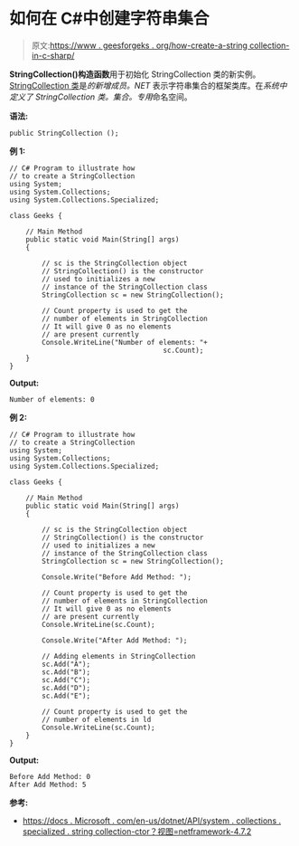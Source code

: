 # 如何在 C#中创建字符串集合

> 原文:[https://www . geesforgeks . org/how-create-a-string collection-in-c-sharp/](https://www.geeksforgeeks.org/how-to-create-a-stringcollection-in-c-sharp/)

**StringCollection()构造函数**用于初始化 StringCollection 类的新实例。 [StringCollection 类](https://www.geeksforgeeks.org/c-sharp-stringcollection-class/)是*的新增成员。NET* 表示字符串集合的框架类库。在*系统中定义了 StringCollection 类。集合。专用*命名空间。

**语法:**

```
public StringCollection ();
```

**例 1:**

```
// C# Program to illustrate how
// to create a StringCollection
using System;
using System.Collections;
using System.Collections.Specialized;

class Geeks {

    // Main Method
    public static void Main(String[] args)
    {

        // sc is the StringCollection object
        // StringCollection() is the constructor
        // used to initializes a new
        // instance of the StringCollection class
        StringCollection sc = new StringCollection();

        // Count property is used to get the
        // number of elements in StringCollection
        // It will give 0 as no elements
        // are present currently
        Console.WriteLine("Number of elements: "+
                                      sc.Count);
    }
}
```

**Output:**

```
Number of elements: 0

```

**例 2:**

```
// C# Program to illustrate how
// to create a StringCollection
using System;
using System.Collections;
using System.Collections.Specialized;

class Geeks {

    // Main Method
    public static void Main(String[] args)
    {

        // sc is the StringCollection object
        // StringCollection() is the constructor
        // used to initializes a new
        // instance of the StringCollection class
        StringCollection sc = new StringCollection();

        Console.Write("Before Add Method: ");

        // Count property is used to get the
        // number of elements in StringCollection
        // It will give 0 as no elements
        // are present currently
        Console.WriteLine(sc.Count);

        Console.Write("After Add Method: ");

        // Adding elements in StringCollection
        sc.Add("A");
        sc.Add("B");
        sc.Add("C");
        sc.Add("D");
        sc.Add("E");

        // Count property is used to get the
        // number of elements in ld
        Console.WriteLine(sc.Count);
    }
}
```

**Output:**

```
Before Add Method: 0
After Add Method: 5

```

**参考:**

*   [https://docs . Microsoft . com/en-us/dotnet/API/system . collections . specialized . string collection-ctor？视图=netframework-4.7.2](https://docs.microsoft.com/en-us/dotnet/api/system.collections.specialized.stringcollection.-ctor?view=netframework-4.7.2)
